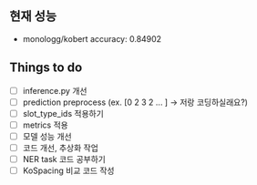 ## 현재 성능
- monologg/kobert accuracy: 0.84902

## Things to do
- [ ] inference.py 개선
- [ ] prediction preprocess (ex. [0 2 3 2 ... ] -> 저랑 코딩하실래요?)
- [ ] slot_type_ids 적용하기
- [ ] metrics 적용
- [ ] 모델 성능 개선
- [ ] 코드 개선, 추상화 작업
- [ ] NER task 코드 공부하기
- [ ] KoSpacing 비교 코드 작성